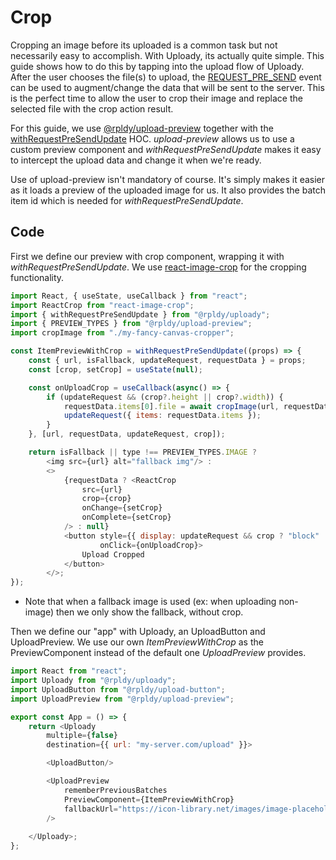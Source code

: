 # Crop

Cropping an image before its uploaded is a common task but not necessarily easy to accomplish.
With Uploady, its actually quite simple. This guide shows how to do this by tapping into the upload flow of Uploady.
After the user chooses the file(s) to upload, the [REQUEST_PRE_SEND](../api/uploader#uploader_eventsrequest_pre_send) event can be used to augment/change the data that will be sent to the server.
This is the perfect time to allow the user to crop their image and replace the selected file with the crop action result.

For this guide, we use [@rpldy/upload-preview](../packages/rpldy-upload-preview) together with the [withRequestPreSendUpdate](../api/hocs/withRequestPreSendUpdate) HOC.
_upload-preview_ allows us to use a custom preview component and _withRequestPreSendUpdate_ makes it easy to intercept the upload data and change it when we're ready.

Use of upload-preview isn't mandatory of course. It's simply makes it easier as it loads a preview of the uploaded image for us.
It also provides the batch item id which is needed for _withRequestPreSendUpdate_.

## Code

First we define our preview with crop component, wrapping it with _withRequestPreSendUpdate_.
We use [react-image-crop](https://www.npmjs.com/package/react-image-crop) for the cropping functionality.

```javascript
import React, { useState, useCallback } from "react";
import ReactCrop from "react-image-crop";
import { withRequestPreSendUpdate } from "@rpldy/uploady";
import { PREVIEW_TYPES } from "@rpldy/upload-preview";
import cropImage from "./my-fancy-canvas-cropper";

const ItemPreviewWithCrop = withRequestPreSendUpdate((props) => {
	const { url, isFallback, updateRequest, requestData } = props;
	const [crop, setCrop] = useState(null);

	const onUploadCrop = useCallback(async() => {
		if (updateRequest && (crop?.height || crop?.width)) {
			requestData.items[0].file = await cropImage(url, requestData.items[0].file, crop);;
			updateRequest({ items: requestData.items });
		}
	}, [url, requestData, updateRequest, crop]);

	return isFallback || type !== PREVIEW_TYPES.IMAGE ?
		<img src={url} alt="fallback img"/> :
		<>			
            {requestData ? <ReactCrop
                src={url}                
                crop={crop}
                onChange={setCrop}
                onComplete={setCrop}
            /> : null}		
			<button style={{ display: updateRequest && crop ? "block" : "none" }}
					onClick={onUploadCrop}>
				Upload Cropped
			</button>
		</>;
});

```

* Note that when a fallback image is used (ex: when uploading non-image) then we only show the fallback, without crop.

Then we define our "app" with Uploady, an UploadButton and UploadPreview.
We use our own _ItemPreviewWithCrop_ as the PreviewComponent instead of the default one _UploadPreview_ provides.
  
```javascript
import React from "react";
import Uploady from "@rpldy/uploady";
import UploadButton from "@rpldy/upload-button";
import UploadPreview from "@rpldy/upload-preview";

export const App = () => {
	return <Uploady
		multiple={false}
		destination={{ url: "my-server.com/upload" }}>

		<UploadButton/>

		<UploadPreview
			rememberPreviousBatches
			PreviewComponent={ItemPreviewWithCrop}
            fallbackUrl="https://icon-library.net/images/image-placeholder-icon/image-placeholder-icon-6.jpg"
        />
		
	</Uploady>;
};
```   
